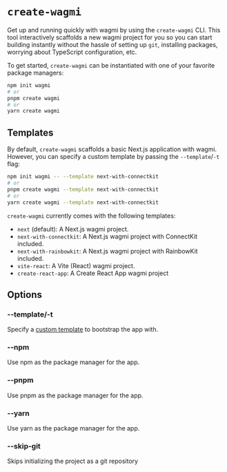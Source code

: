 # `create-wagmi`

Get up and running quickly with wagmi by using the `create-wagmi` CLI. This tool interactively scaffolds a new wagmi project for you so you can start building instantly without the hassle of setting up `git`, installing packages, worrying about TypeScript configuration, etc.

To get started, `create-wagmi` can be instantiated with one of your favorite package managers:

```bash
npm init wagmi
# or
pnpm create wagmi
# or
yarn create wagmi
```

## Templates

By default, `create-wagmi` scaffolds a basic Next.js application with wagmi. However, you can specify a custom template by passing the `--template`/`-t` flag:

```bash
npm init wagmi -- --template next-with-connectkit
# or
pnpm create wagmi --template next-with-connectkit
# or
yarn create wagmi --template next-with-connectkit
```

`create-wagmi` currently comes with the following templates:

- `next` (default): A Next.js wagmi project.
- `next-with-connectkit`: A Next.js wagmi project with ConnectKit included.
- `next-with-rainbowkit`: A Next.js wagmi project with RainbowKit included.
- `vite-react`: A Vite (React) wagmi project.
- `create-react-app`: A Create React App wagmi project

## Options

### --template/-t

Specify a [custom template](#templates) to bootstrap the app with.

### --npm

Use npm as the package manager for the app.

### --pnpm

Use pnpm as the package manager for the app.

### --yarn

Use yarn as the package manager for the app.

### --skip-git

Skips initializing the project as a git repository
